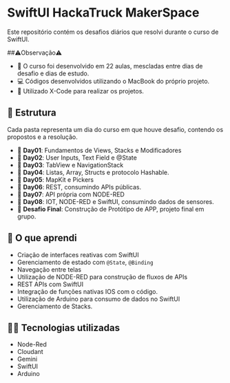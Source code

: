 # SwiftUI HackaTruck MakerSpace

Este repositório contém os desafios diários que resolvi durante o curso de SwiftUI.

##⚠️Observação⚠️
- 📅 O curso foi desenvolvido em 22 aulas, mescladas entre dias de desafio e dias de estudo.
- 💻 Códigos desenvolvidos utilizando o MacBook do próprio projeto.
- 👾 Utilizado X-Code para realizar os projetos.

## 🚀 Estrutura
Cada pasta representa um dia do curso em que houve desafio, contendo os propostos e a resolução.

- 📅 **Day01**: Fundamentos de Views, Stacks e Modificadores
- 📅 **Day02**: User Inputs, Text Field e @State
- 📅 **Day03**: TabView e NavigationStack
- 📅 **Day04**: Listas, Array, Structs e protocolo Hashable.
- 📅 **Day05**: MapKit e Pickers
- 📅 **Day06**: REST, consumindo APIs públicas.
- 📅 **Day07**: API própria com NODE-RED
- 📅 **Day08**: IOT, NODE-RED e SwiftUI, consumindo dados de sensores.
- 📅 **Desafio Final**: Construção de Protótipo de APP, projeto final em grupo.

## 🧠 O que aprendi

- Criação de interfaces reativas com SwiftUI
- Gerenciamento de estado com `@State`, `@Binding`
- Navegação entre telas
- Utilização de NODE-RED para construção de fluxos de APIs
- REST APIs com SwiftUI
- Integração de funções nativas IOS com o código.
- Utilização de Arduino para consumo de dados no SwiftUI
- Gerenciamento de Stacks.

## 👨‍💻 Tecnologias utilizadas

- Node-Red
- Cloudant
- Gemini
- SwiftUI
- Arduino
